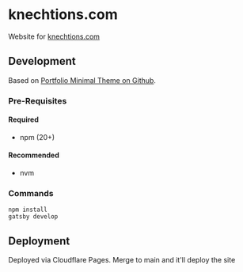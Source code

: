 # knechtions.com

Website for [knechtions.com](knechtions.com)

## Development

Based on [Portfolio Minimal Theme on Github](https://github.com/konstantinmuenster/gatsby-theme-portfolio-minimal).

### Pre-Requisites

#### Required

- npm (20+)

#### Recommended

- nvm

### Commands

```shell
npm install
gatsby develop
```

## Deployment

Deployed via Cloudflare Pages. Merge to main and it'll deploy the site
